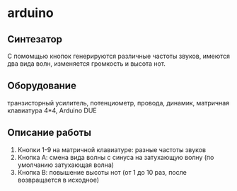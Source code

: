 # arduino
Синтезатор
------------
С помомщью кнопок генерируются различные частоты звуков, имеются два вида волн, изменяется громкость и высота нот.

Оборудование
-----
транзисторный усилитель, потенциометр, провода, динамик, матричная клавиатура 4*4, Arduino DUE

Описание работы
----------
1. Кнопки 1-9 на матричной клавиатуре: разные частоты звуков
2. Кнопка А: смена вида волны с синуса на затухающую волну (по умолчанию затухающая волна)
3. Кнопка В: повышение высоты нот (от 1 до 10 раз, после возвращается в исходное)

